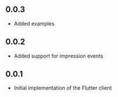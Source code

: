## 0.0.3

* Added examples

## 0.0.2

* Added support for impression events

## 0.0.1

* Initial implementation of the Flutter client
